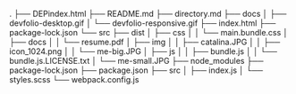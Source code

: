 .
├── DEPindex.html
├── README.md
├── directory.md
├── docs
│   ├── devfolio-desktop.gif
│   └── devfolio-responsive.gif
├── index.html
├── package-lock.json
└── src
    ├── dist
    │   ├── css
    │   │   └── main.bundle.css
    │   ├── docs
    │   │   └── resume.pdf
    │   ├── img
    │   │   ├── catalina.JPG
    │   │   ├── icon_1024.png
    │   │   └── me-big.JPG
    │   ├── js
    │   │   ├── bundle.js
    │   │   └── bundle.js.LICENSE.txt
    │   └── me-small.JPG
    ├── node_modules
    ├── package-lock.json
    ├── package.json
    ├── src
    │   ├── index.js
    │   └── styles.scss
    └── webpack.config.js